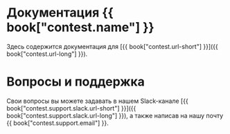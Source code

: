 # Документация {{ book["contest.name"] }}
Здесь содержится документация для [{{ book["contest.url-short"] }}]({{ book["contest.url-long"] }}).

# Вопросы и поддержка
Свои вопросы вы можете задавать в нашем Slack-канале [{{ book["contest.support.slack.url-short"] }}]({{ book["contest.support.slack.url-long"] }}), а также написав на нашу почту {{ book["contest.support.email"] }}.

